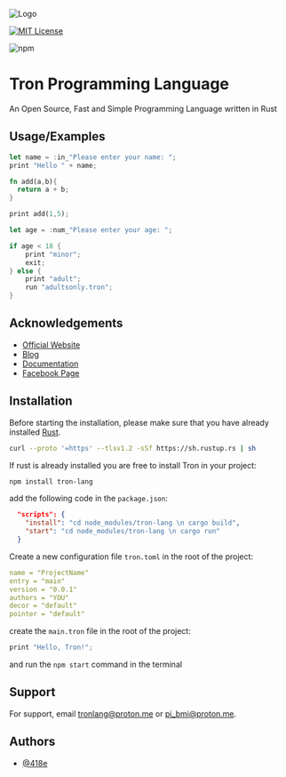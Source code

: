 ![Logo](https://tronlang.org/tron.svg)

[![MIT License](https://img.shields.io/badge/License-MIT-green.svg)](https://choosealicense.com/licenses/mit/)

![npm](https://img.shields.io/npm/v/tron-lang)

# Tron Programming Language

An Open Source, Fast and Simple Programming Language written in Rust

## Usage/Examples

```rust
let name = :in_"Please enter your name: ";
print "Hello " + name;
```

```rust
fn add(a,b){
  return a + b;
}

print add(1,5);
```

```rs
let age = :num_"Please enter your age: ";

if age < 18 {
    print "minor";
    exit;
} else {
    print "adult";
    run "adultsonly.tron";
}
```

## Acknowledgements

- [Official Website](https://tronlang.org)
- [Blog](https://blog.tronlang.org)
- [Documentation](https://docs.tronlang.org)
- [Facebook Page](https://www.facebook.com/Tronpl)

## Installation

Before starting the installation, please make sure that you have already installed [Rust](https://www.rust-lang.org/tools/install).

```bash
curl --proto '=https' --tlsv1.2 -sSf https://sh.rustup.rs | sh
```

If rust is already installed you are free to install Tron in your project:

```bash
npm install tron-lang
```

add the following code in the `package.json`:

```json
  "scripts": {
    "install": "cd node_modules/tron-lang \n cargo build",
    "start": "cd node_modules/tron-lang \n cargo run"
  }
```

Create a new configuration file `tron.toml` in the root of the project:

```yml
name = "ProjectName"
entry = "main"
version = "0.0.1"
authors = "YOU"
decor = "default"
pointer = "default"
```

create the `main.tron` file in the root of the project:

```rs
print "Hello, Tron!";
```

and run the `npm start` command in the terminal

## Support

For support, email tronlang@proton.me or pi_bmi@proton.me.

## Authors

- [@418e](https://www.github.com/418e)
